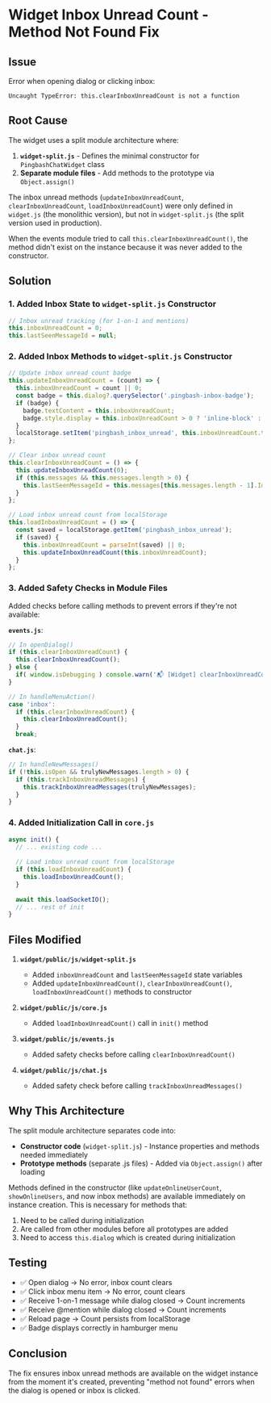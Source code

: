 # Widget Inbox Unread Count - Method Not Found Fix

## Issue
Error when opening dialog or clicking inbox:
```
Uncaught TypeError: this.clearInboxUnreadCount is not a function
```

## Root Cause
The widget uses a split module architecture where:
1. **`widget-split.js`** - Defines the minimal constructor for `PingbashChatWidget` class
2. **Separate module files** - Add methods to the prototype via `Object.assign()`

The inbox unread methods (`updateInboxUnreadCount`, `clearInboxUnreadCount`, `loadInboxUnreadCount`) were only defined in `widget.js` (the monolithic version), but not in `widget-split.js` (the split version used in production).

When the events module tried to call `this.clearInboxUnreadCount()`, the method didn't exist on the instance because it was never added to the constructor.

## Solution

### 1. Added Inbox State to `widget-split.js` Constructor
```javascript
// Inbox unread tracking (for 1-on-1 and mentions)
this.inboxUnreadCount = 0;
this.lastSeenMessageId = null;
```

### 2. Added Inbox Methods to `widget-split.js` Constructor
```javascript
// Update inbox unread count badge
this.updateInboxUnreadCount = (count) => {
  this.inboxUnreadCount = count || 0;
  const badge = this.dialog?.querySelector('.pingbash-inbox-badge');
  if (badge) {
    badge.textContent = this.inboxUnreadCount;
    badge.style.display = this.inboxUnreadCount > 0 ? 'inline-block' : 'none';
  }
  localStorage.setItem('pingbash_inbox_unread', this.inboxUnreadCount.toString());
};

// Clear inbox unread count
this.clearInboxUnreadCount = () => {
  this.updateInboxUnreadCount(0);
  if (this.messages && this.messages.length > 0) {
    this.lastSeenMessageId = this.messages[this.messages.length - 1].Id;
  }
};

// Load inbox unread count from localStorage
this.loadInboxUnreadCount = () => {
  const saved = localStorage.getItem('pingbash_inbox_unread');
  if (saved) {
    this.inboxUnreadCount = parseInt(saved) || 0;
    this.updateInboxUnreadCount(this.inboxUnreadCount);
  }
};
```

### 3. Added Safety Checks in Module Files

Added checks before calling methods to prevent errors if they're not available:

**`events.js`**:
```javascript
// In openDialog()
if (this.clearInboxUnreadCount) {
  this.clearInboxUnreadCount();
} else {
  if( window.isDebugging ) console.warn('📬 [Widget] clearInboxUnreadCount not available yet');
}

// In handleMenuAction()
case 'inbox':
  if (this.clearInboxUnreadCount) {
    this.clearInboxUnreadCount();
  }
  break;
```

**`chat.js`**:
```javascript
// In handleNewMessages()
if (!this.isOpen && trulyNewMessages.length > 0) {
  if (this.trackInboxUnreadMessages) {
    this.trackInboxUnreadMessages(trulyNewMessages);
  }
}
```

### 4. Added Initialization Call in `core.js`
```javascript
async init() {
  // ... existing code ...
  
  // Load inbox unread count from localStorage
  if (this.loadInboxUnreadCount) {
    this.loadInboxUnreadCount();
  }
  
  await this.loadSocketIO();
  // ... rest of init
}
```

## Files Modified

1. **`widget/public/js/widget-split.js`**
   - Added `inboxUnreadCount` and `lastSeenMessageId` state variables
   - Added `updateInboxUnreadCount()`, `clearInboxUnreadCount()`, `loadInboxUnreadCount()` methods to constructor

2. **`widget/public/js/core.js`**
   - Added `loadInboxUnreadCount()` call in `init()` method

3. **`widget/public/js/events.js`**
   - Added safety checks before calling `clearInboxUnreadCount()`

4. **`widget/public/js/chat.js`**
   - Added safety check before calling `trackInboxUnreadMessages()`

## Why This Architecture

The split module architecture separates code into:
- **Constructor code** (`widget-split.js`) - Instance properties and methods needed immediately
- **Prototype methods** (separate .js files) - Added via `Object.assign()` after loading

Methods defined in the constructor (like `updateOnlineUserCount`, `showOnlineUsers`, and now inbox methods) are available immediately on instance creation. This is necessary for methods that:
1. Need to be called during initialization
2. Are called from other modules before all prototypes are added
3. Need to access `this.dialog` which is created during initialization

## Testing
- ✅ Open dialog → No error, inbox count clears
- ✅ Click inbox menu item → No error, count clears
- ✅ Receive 1-on-1 message while dialog closed → Count increments
- ✅ Receive @mention while dialog closed → Count increments
- ✅ Reload page → Count persists from localStorage
- ✅ Badge displays correctly in hamburger menu

## Conclusion
The fix ensures inbox unread methods are available on the widget instance from the moment it's created, preventing "method not found" errors when the dialog is opened or inbox is clicked.
